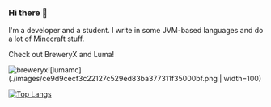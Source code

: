 ### Hi there 👋

I'm a developer and a student. I write in some JVM-based languages and do a lot of Minecraft stuff.

Check out BreweryX and Luma!

![breweryx](https://avatars.githubusercontent.com/u/188527072?s=200&v=4)![lumamc](./images/ce9d9cecf3c22127c529ed83ba377311f35000bf.png | width=100)


[![Top Langs](https://github-readme-stats.vercel.app/api/top-langs/?username=Jsinco&bg_color=6272e2,695571,6272e2&hide_border=true&layout=compact)](https://github-readme-stats.vercel.app/api/top-langs/?username=Jsinco&bg_color=6272e2,695571,6272e2&hide_border=true&layout=compact)

<!--






**Jsinco/Jsinco** is a ✨ _special_ ✨ repository because its `README.md` (this file) appears on your GitHub profile.

Here are some ideas to get you started:

- 🔭 I’m currently working on ...
- 🌱 I’m currently learning ...
- 👯 I’m looking to collaborate on ...
- 🤔 I’m looking for help with ...
- 💬 Ask me about ...
- 📫 How to reach me: ...
- 😄 Pronouns: ...
- ⚡ Fun fact: ...
-->
